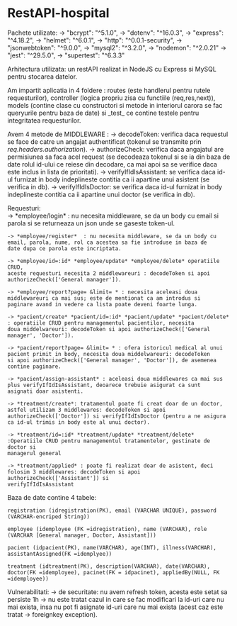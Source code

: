 # RestAPI-hospital

Pachete utilizate:
    -> "bcrypt": "^5.1.0",
    -> "dotenv": "^16.0.3",
    -> "express": "^4.18.2",
    -> "helmet": "^6.0.1",
    -> "http": "^0.0.1-security",
    -> "jsonwebtoken": "^9.0.0",
    -> "mysql2": "^3.2.0",
    -> "nodemon": "^2.0.21"
    -> "jest": "^29.5.0",
    -> "supertest": "^6.3.3"

Arhitectura utilizata: un restAPI realizat in NodeJS cu Express si MySQL pentru stocarea datelor.

Am impartit aplicatia in 4 foldere : routes (este handlerul pentru rutele requesturilor), controller (logica propriu zisa cu functiile (req,res,next)),
models (contine clase cu constructori si metode in interiorul carora se fac queryurile pentru baza de date) si \_test\_ ce contine testele pentru integritatea requesturilor.

Avem 4 metode de MIDDLEWARE :
    -> decodeToken: verifica daca requestul se face de catre un angajat authentificat (tokenul se transmite prin _req.headers.authorization_).
    -> authorizeCheck: verifica daca angajatul are permisiunea sa faca acel request (se decodeaza tokenul si se ia din baza de date rolul id-ului ce reiese din decodare, ca mai apoi sa se verifice daca este inclus in lista de prioritati).
    -> verifyIfIdIsAssistant: se verifica daca id-ul furnizat in body indeplineste contitia ca ii apartine unui asistent (se verifica in db).
    -> verifyIfIdIsDoctor: se verifica daca id-ul furnizat in body indeplineste contitia ca ii apartine unui doctor (se verifica in db).

Requesturi:<br />
    -> \*employee/login*  : nu necesita middleware, se da un body cu email si parola si se returneaza un json unde se gaseste token-ul.

    -> *employee/register*  : nu necesita middleware, se da un body cu email, parola, nume, rol ca acestea sa fie introduse in baza de
    date dupa ce parola este incriptata.
    
    -> *employee/id=:id* *employee/update* *employee/delete* operatiile CRUD,
    aceste requesturi necesita 2 middlewareuri : decodeToken si apoi authorizeCheck(['General manager']).

    -> *employee/report?page= &limit= * : necesita aceleasi doua middlewareuri ca mai sus; este de mentionat ca am introdus si
    paginare avand in vedere ca lista poate deveni foarte lunga.

    -> *pacient/create* *pacient/id=:id* *pacient/update* *pacient/delete* : operatiile CRUD pentru managementul pacientilor, necesita 
    doua middelwareuri: decodeToken si apoi authorizeCheck(['General manager', 'Doctor']).

    -> *pacient/report?page= &limit= * : ofera istoricul medical al unui pacient primit in body, necesita doua middelwareuri: decodeToken 
    si apoi authorizeCheck(['General manager', 'Doctor']), de asemenea contine paginare.

    -> *pacient/assign-assistant* : aceleasi doua middlewares ca mai sus plus verifyIfIdIsAssistant, deoarece trebuie asigurat ca sunt 
    asignati doar asistenti.

    -> *treatment/create*: tratamentul poate fi creat doar de un doctor, astfel utilizam 3 middlewares: decodeToken si apoi 
    authorizeCheck(['Doctor']) si verifyIfIdIsDoctor (pentru a ne asigura ca id-ul trimis in body este al unui doctor).

    -> *treatment/id=:id* *treatment/update* *treatment/delete* :Operatiile CRUD pentru managementul tratamentelor, gestinate de doctor si
    managerul general

    -> *treatment/applied* : poate fi realizat doar de asistent, deci folosim 3 middlewares: decodeToken si apoi authorizeCheck(['Assistant']) si 
    verifyIfIdIsAssistant


Baza de date contine 4 tabele:

    registration (idregistration(PK), email (VARCHAR UNIQUE), password (VARCHAR-encriped String))

    employee (idemployee (FK =idregistration), name (VARCHAR), role (VARCHAR [General manager, Doctor, Assistant]))

    pacient (idpacient(PK), name(VARCHAR), age(INT), illness(VARCHAR), assistantAssigned(FK =idemplyee))

    treatment (idtreatment(PK), description(VARCHAR), date(VARCHAR), doctor(FK =idemployee), pacinet(FK = idpacinet), appliedBy(NULL, FK =idemployee))

Vulnerabilitati:
    -> de securitate: nu avem refresh token, acesta este setat sa persiste 1h
    -> nu este tratat cazul in care se fac modificari la id-uri care nu mai exista, insa nu pot fi asignate id-uri care nu mai exista (acest caz este tratat -> foreignkey exception).